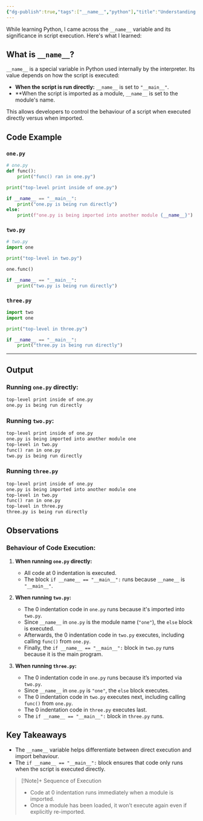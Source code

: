 ```yaml
---
{"dg-publish":true,"tags":["__name__","python"],"title":"Understanding the __name__ Variable","og:title":"Understanding the __name__ Variable","og:type":"article","og:article:author":"Hemant Bothra","og:article:tag":["__name__","python"],"og:article:section":"Technology","permalink":"/python/understanding-the-name-variable-in-python/","dgPassFrontmatter":true}
---
```


While learning Python, I came across the `__name__` variable and its significance in script execution. Here's what I learned:
## What is `__name__`?

`__name__` is a special variable in Python used internally by the interpreter. Its value depends on how the script is executed:

- **When the script is run directly:** `__name__` is set to `"__main__"`.
- **When the script is imported as a module, `__name__` is set to the module's name.

This allows developers to control the behaviour of a script when executed directly versus when imported.
## Code Example

### `one.py`

```python
# one.py
def func():
    print("func() ran in one.py")

print("top-level print inside of one.py")

if __name__ == "__main__":
    print("one.py is being run directly")
else:
    print(f"one.py is being imported into another module {__name__}")
```

### `two.py`

```python
# two.py
import one

print("top-level in two.py")

one.func()

if __name__ == "__main__":
    print("two.py is being run directly")
```

### `three.py`
```python
import two
import one

print("top-level in three.py")

if __name__ == "__main__":
	print("three.py is being run directly")
```
---

## Output

### Running `one.py` directly:

```txt
top-level print inside of one.py  
one.py is being run directly  
```

### Running `two.py`:

```txt
top-level print inside of one.py  
one.py is being imported into another module one  
top-level in two.py  
func() ran in one.py  
two.py is being run directly  
```

### Running `three.py`
```txt
top-level print inside of one.py
one.py is being imported into another module one
top-level in two.py
func() ran in one.py
top-level in three.py
three.py is being run directly
```

## Observations

### Behaviour of Code Execution:

1. **When running `one.py` directly:**
    
    - All code at 0 indentation is executed.
    - The block `if __name__ == "__main__":` runs because `__name__` is `"__main__"`.
2. **When running `two.py`:**
    - The 0 indentation code in `one.py` runs because it's imported into `two.py`.
    - Since `__name__` in `one.py` is the module name (`"one"`), the `else` block is executed.
    - Afterwards, the 0 indentation code in `two.py` executes, including calling `func()` from `one.py`.
    - Finally, the `if __name__ == "__main__":` block in `two.py` runs because it is the main program.
3. **When running `three.py`:**
	- The 0 indentation code in `one.py` runs because it’s imported via `two.py`.
    - Since `__name__` in `one.py` is `"one"`, the `else` block executes.
    - The 0 indentation code in `two.py` executes next, including calling `func()` from `one.py`.
    - The 0 indentation code in `three.py` executes last.
    - The `if __name__ == "__main__":` block in `three.py` runs.

## Key Takeaways

- The `__name__` variable helps differentiate between direct execution and import behaviour.
- The `if __name__ == "__main__":` block ensures that code only runs when the script is executed directly.

> [!Note]+  Sequence of Execution
> - Code at 0 indentation runs immediately when a module is imported.
> - Once a module has been loaded, it won’t execute again even if explicitly re-imported.

